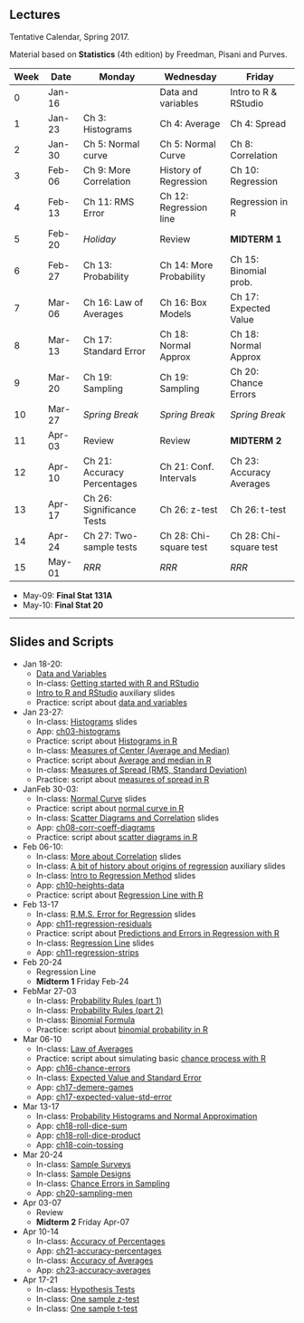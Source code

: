 ## Lectures

Tentative Calendar, Spring 2017.

Material based on __Statistics__ (4th edition) by Freedman, Pisani and Purves. 


| Week | Date   | Monday                      | Wednesday               | Friday                |
|------|--------|-----------------------------|-------------------------|-----------------------|
|  0   | Jan-16	|                             | Data and variables	    | Intro to R & RStudio  |
|  1   | Jan-23	| Ch 3: Histograms	          | Ch 4: Average           | Ch 4: Spread          |
|  2   | Jan-30	| Ch 5: Normal curve          | Ch 5: Normal Curve      | Ch 8: Correlation     |
|  3   | Feb-06	| Ch 9: More Correlation      | History of Regression   | Ch 10: Regression     |
|  4   | Feb-13	| Ch 11: RMS Error            | Ch 12: Regression line  | Regression in R	    |
|  5   | Feb-20	| _Holiday_                   | Review                  | __MIDTERM 1__         |
|  6   | Feb-27	| Ch 13: Probability	      | Ch 14: More Probability | Ch 15: Binomial prob. |
|  7   | Mar-06	| Ch 16: Law of Averages      |	Ch 16: Box Models       | Ch 17: Expected Value |
|  8   | Mar-13	| Ch 17: Standard Error	      | Ch 18: Normal Approx    | Ch 18: Normal Approx  |
|  9   | Mar-20	| Ch 19: Sampling             | Ch 19: Sampling         | Ch 20: Chance Errors  |
| 10   | Mar-27	| _Spring Break_              | _Spring Break_          | _Spring Break_        |
| 11   | Apr-03	| Review	                  | Review	                | __MIDTERM 2__         |
| 12   | Apr-10	| Ch 21: Accuracy Percentages | Ch 21: Conf. Intervals  | Ch 23: Accuracy Averages|
| 13   | Apr-17	| Ch 26: Significance Tests   | Ch 26: z-test           | Ch 26: t-test         |
| 14   | Apr-24	| Ch 27: Two-sample tests     | Ch 28: Chi-square test  | Ch 28: Chi-square test|
| 15   | May-01	| _RRR_                       | _RRR_                   | _RRR_                 |


- May-09: __Final Stat 131A__
- May-10: __Final Stat 20__

-----

## Slides and Scripts

- Jan 18-20: 
	+ [Data and Variables](https://docs.google.com/presentation/d/1k0Ti3489qKExV-X9VzgOq0rCRk0EcjsEB800TDyvfG0/edit?usp=sharing)
	+ In-class: [Getting started with R and RStudio](../scripts/01-R-introduction.pdf)
	+ [Intro to R and RStudio](https://docs.google.com/presentation/d/1jtPoAMnT2-56REz-pFZQWSSSzFVHXOI069vrQCA0r6k/edit?usp=sharing) auxiliary slides
	+ Practice: script about [data and variables](../scripts/02-data-variables.pdf)
- Jan 23-27:
	+ In-class: [Histograms](https://docs.google.com/presentation/d/1D_QNv8HPBRQGqy3ofiJDuLgOpB-awMwwpMchX9n0My4/edit?usp=sharing) slides
	+ App: [ch03-histograms](../apps/03-histograms)
	+ Practice: script about [Histograms in R](../scripts/03-histograms.pdf)
	+ In-class: [Measures of Center (Average and Median)](https://docs.google.com/presentation/d/15jjBpSkQmYs99S8A2yvGGR4lwusUcJgBXZYU88158pE/edit?usp=sharing)
	+ Practice: script about [Average and median in R](../scripts/04-measures-center.pdf)
	+ In-class: [Measures of Spread (RMS, Standard Deviation)](https://docs.google.com/presentation/d/1olNOkShLZTBwEywn1AsuX92PvimntXoKMn7eRDh5MRE/edit?usp=sharing)
	+ Practice: script about [measures of spread in R](../scripts/05-measures-spread.pdf)
- JanFeb 30-03:
	+ In-class: [Normal Curve](https://docs.google.com/presentation/d/1_6ZEhuTCDvxesw6H99nJxnJz7shMIU9Hzq4GzWzw0dE/edit?usp=sharing) slides
	+ Practice: script about [normal curve in R](../scripts/06-normal-curve.pdf)
	+ In-class: [Scatter Diagrams and Correlation](https://docs.google.com/presentation/d/1qLtoiX8CrpHL70lZ8LBQN0F-xHuwEnhpVNZalaBnSM8/edit?usp=sharing) slides
	+ App: [ch08-corr-coeff-diagrams](../apps/ch08-corr-coeff-diagrams)
	+ Practice: script about [scatter diagrams in R](../scripts/07-scatter-diagrams.pdf)
- Feb 06-10:
	+ In-class: [More about Correlation](https://docs.google.com/presentation/d/1TNmvkcGnhIpZ3N-XLEJwuOcG9tDd6KbdIDzU4K6wivE/edit?usp=sharing) slides
	+ In-class: [A bit of history about origins of regression](https://docs.google.com/presentation/d/1VBdCiJn_QmfeTsCzP29RlL4ldjripPdrSXkUSYfq0Rc/edit?usp=sharing) auxiliary slides
	+ In-class: [Intro to Regression Method](https://docs.google.com/presentation/d/10eQJ3DxVVuC00mQ5aEBNb0nWZh8oX-vJ5mCJRQH39VA/edit?usp=sharing) slides
	+ App: [ch10-heights-data](../apps/ch10-heights-data)
	+ Practice: script about [Regression Line with R](../scripts/09-regression-line.pdf)
- Feb 13-17
	+ In-class: [R.M.S. Error for Regression](https://docs.google.com/presentation/d/1KSws7X-9jr1YWtJwPUmdnooodMqBMzRLjDWhsgq04Iw/edit?usp=sharing) slides
	+ App: [ch11-regression-residuals](../apps/ch10-heights-data)
	+ Practice: script about [Predictions and Errors in Regression with R](../scripts/10-prediction-and-errors-in-regression.pdf)
	+ In-class: [Regression Line](https://docs.google.com/presentation/d/1bEV8MWCZ6xE2zm5egZXq5wcXOGOnHDJiJvj2tTGMhyI/edit?usp=sharing) slides
	+ App: [ch11-regression-strips](../apps/ch11-regression-strips)
- Feb 20-24
	+ Regression Line
	+ __Midterm 1__ Friday Feb-24
- FebMar 27-03
	+ In-class: [Probability Rules (part 1)](https://docs.google.com/presentation/d/1cgU096Vr5Ep30rXoQ68940YbbCM7wvpznsC623Zx5N0/edit?usp=sharing)
	+ In-class: [Probability Rules (part 2)](https://docs.google.com/presentation/d/1C-bEAHd3naLPxk_WDSrMuWHd9kMdVVo7vh2x9lWaFvc/edit?usp=sharing)
	+ In-class: [Binomial Formula](https://docs.google.com/presentation/d/1M6Xk1xwAmdewO1K5lVIAOXz45LcIfvrZOgzQs9EXc1c/edit?usp=sharing)
	+ Practice: script about [binomial probability in R](../scripts/11-binomial-formula.pdf)
- Mar 06-10
	+ In-class: [Law of Averages](https://docs.google.com/presentation/d/1WDS0RyPXBjo0kgYSC5AIR33Vr78lKbOURXqJ2TMXvtI/edit?usp=sharing)
	+ Practice: script about simulating basic [chance process with R](../scripts/12-chance-processes.pdf)
	+ App: [ch16-chance-errors](../apps/ch16-chance-errors)
	+ In-class: [Expected Value and Standard Error](https://docs.google.com/presentation/d/1QCSwf7zN80253dLYUAkZ3C4h01M6rLTFJ33h1tFD9To/edit?usp=sharing)
	+ App: [ch17-demere-games](../apps/ch17-demere-games)
	+ App: [ch17-expected-value-std-error](../apps/ch17-expected-value-std-error)
- Mar 13-17
	+ In-class: [Probability Histograms and Normal Approximation](https://docs.google.com/presentation/d/1AZ61AYdl1mmT3Uy1XebT8qpTbbR7uqiP0y_n740Vp8E/edit?usp=sharing)
	+ App: [ch18-roll-dice-sum](../apps/ch18-roll-dice-sum)
	+ App: [ch18-roll-dice-product](../apps/ch18-roll-dice-product)
	+ App: [ch18-coin-tossing](../apps/ch18-coin-tossing)
- Mar 20-24
	+ In-class: [Sample Surveys](https://docs.google.com/presentation/d/1n-zZKPrpCoNqhf1hnDlUNVx-XL_qxdZgwngeKWMULiM/edit?usp=sharing)
	+ In-class: [Sample Designs](https://docs.google.com/presentation/d/1KWmjAxrSNM7hRjWPh9veTLl8_FLneJozhA-6OUSLqK8/edit?usp=sharing)
	+ In-class: [Chance Errors in Sampling](https://docs.google.com/presentation/d/1jRFpoepvu7RWwl6fsxPD7wFkdhZk83dlLwzb9SNMXSE/edit?usp=sharing)
	+ App: [ch20-sampling-men](../apps/ch20-sampling-men)
- Apr 03-07
	+ Review
	+ __Midterm 2__ Friday Apr-07
- Apr 10-14
	+ In-class: [Accuracy of Percentages](https://docs.google.com/presentation/d/1Ia5dA9BuEHUTX0dxLRJ9RervShAHmtqk8Si8hXPak-0/edit?usp=sharing)
	+ App: [ch21-accuracy-percentages](../apps/ch21-accuracy-percentages)
	+ In-class: [Accuracy of Averages](https://docs.google.com/presentation/d/1FnUXMu_5qYST5Stou895O_vUjdAULxeyxhvrGImAVEA/edit?usp=sharing)
	+ App: [ch23-accuracy-averages](../apps/ch23-accuracy-averages)
- Apr 17-21
	+ In-class: [Hypothesis Tests](https://docs.google.com/presentation/d/1FQN-qh-plq87aB1d2vOUoi3YVLl6LE28uYUhXS5RFcI/edit?usp=sharing)
	+ In-class: [One sample z-test](https://docs.google.com/presentation/d/1HhVMfQ0n8iebx527qscSFtj3wHQAqFk2xSSEnitu91g/edit?usp=sharing)
	+ In-class: [One sample t-test](https://docs.google.com/presentation/d/1GTWOiwk4Gkeh_nXnKKK47hCcE1sWMGT-s9Q313VTUFM/edit?usp=sharing)
